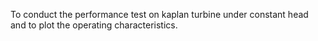 To conduct the performance test on kaplan turbine under constant head and to plot the operating characteristics.  
